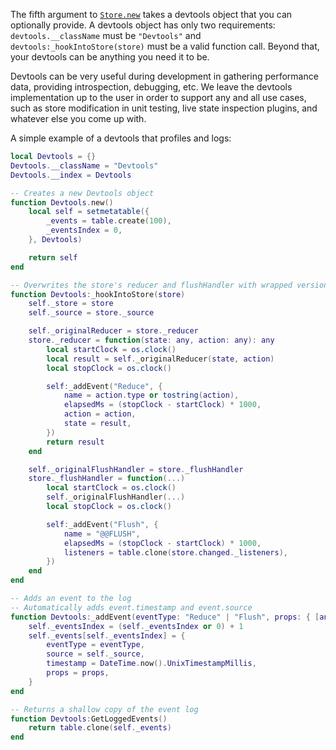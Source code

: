 The fifth argument to [`Store.new`](../api-reference.md#storenew) takes a devtools object that you can optionally provide. A devtools object has only two requirements: `devtools.__className` must be `"Devtools"` and `devtools:_hookIntoStore(store)` must be a valid function call. Beyond that, your devtools can be anything you need it to be.

Devtools can be very useful during development in gathering performance data, providing introspection, debugging, etc. We leave the devtools implementation up to the user in order to support any and all use cases, such as store modification in unit testing, live state inspection plugins, and whatever else you come up with.

A simple example of a devtools that profiles and logs:

```Lua
local Devtools = {}
Devtools.__className = "Devtools"
Devtools.__index = Devtools

-- Creates a new Devtools object
function Devtools.new()
	local self = setmetatable({
		_events = table.create(100),
		_eventsIndex = 0,
	}, Devtools)

	return self
end

-- Overwrites the store's reducer and flushHandler with wrapped versions that contain logging and profiling
function Devtools:_hookIntoStore(store)
	self._store = store
	self._source = store._source

	self._originalReducer = store._reducer
	store._reducer = function(state: any, action: any): any
		local startClock = os.clock()
		local result = self._originalReducer(state, action)
		local stopClock = os.clock()

		self:_addEvent("Reduce", {
			name = action.type or tostring(action),
			elapsedMs = (stopClock - startClock) * 1000,
			action = action,
			state = result,
		})
		return result
	end

	self._originalFlushHandler = store._flushHandler
	store._flushHandler = function(...)
		local startClock = os.clock()
		self._originalFlushHandler(...)
		local stopClock = os.clock()

		self:_addEvent("Flush", {
			name = "@@FLUSH",
			elapsedMs = (stopClock - startClock) * 1000,
			listeners = table.clone(store.changed._listeners),
		})
	end
end

-- Adds an event to the log
-- Automatically adds event.timestamp and event.source
function Devtools:_addEvent(eventType: "Reduce" | "Flush", props: { [any]: any })
	self._eventsIndex = (self._eventsIndex or 0) + 1
	self._events[self._eventsIndex] = {
		eventType = eventType,
		source = self._source,
		timestamp = DateTime.now().UnixTimestampMillis,
		props = props,
	}
end

-- Returns a shallow copy of the event log
function Devtools:GetLoggedEvents()
	return table.clone(self._events)
end
```
